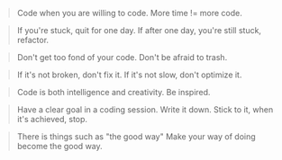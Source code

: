 >Code when you are willing to code.
>More time != more code.

>If you're stuck, quit for one day.
>If after one day, you're still stuck, refactor.

>Don't get too fond of your code.
>Don't be afraid to trash.

>If it's not broken, don't fix it.
>If it's not slow, don't optimize it.

>Code is both intelligence and creativity.
>Be inspired.

>Have a clear goal in a coding session. Write it down.
>Stick to it, when it's achieved, stop.

>There is things such as "the good way"
>Make your way of doing become the good way.

